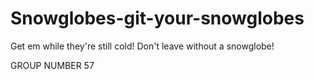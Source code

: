 # Snowglobes-git-your-snowglobes
Get em while they're still cold! Don't leave without a snowglobe!

GROUP NUMBER 57
